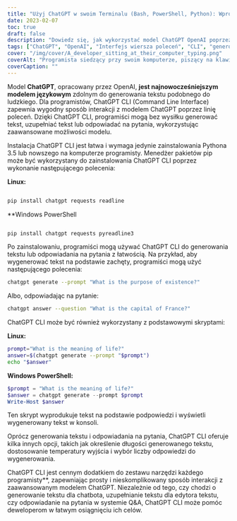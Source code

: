```yaml
---
title: "Użyj ChatGPT w swoim Terminalu (Bash, PowerShell, Python): Wprowadzenie do narzędzia ChatGPT CLI dla programistów"
date: 2023-02-07
toc: true
draft: false
description: "Dowiedz się, jak wykorzystać model ChatGPT OpenAI poprzez wygodny interfejs wiersza poleceń (CLI) do generowania tekstu i odpowiadania na pytania z łatwością."
tags: ["ChatGPT", "OpenAI", "Interfejs wiersza poleceń", "CLI", "generowanie tekstu", "odpowiadanie na pytania", "zestaw narzędzi dla deweloperów", "menedżer pakietów pip", "Python 3.5", "PowerShell", "Bash"]
cover: "/img/cover/A_developer_sitting_at_their_computer_typing.png"
coverAlt: "Programista siedzący przy swoim komputerze, piszący na klawiaturze z ChatGPT CLI otwartym w swoim terminalu."
coverCaption: ""
---
```


Model **ChatGPT**, opracowany przez OpenAI, **jest najnowocześniejszym modelem językowym** zdolnym do generowania tekstu podobnego do ludzkiego. Dla programistów, ChatGPT CLI (Command Line Interface) zapewnia wygodny sposób interakcji z modelem ChatGPT poprzez linię poleceń. Dzięki ChatGPT CLI, programiści mogą bez wysiłku generować tekst, uzupełniać tekst lub odpowiadać na pytania, wykorzystując zaawansowane możliwości modelu.

Instalacja ChatGPT CLI jest łatwa i wymaga jedynie zainstalowania Pythona 3.5 lub nowszego na komputerze programisty. Menedżer pakietów pip może być wykorzystany do zainstalowania ChatGPT CLI poprzez wykonanie następującego polecenia:

**Linux:**
```bash

pip install chatgpt requests readline

```

**Windows PowerShell
```powershell

pip install chatgpt requests pyreadline3

```

Po zainstalowaniu, programiści mogą używać ChatGPT CLI do generowania tekstu lub odpowiadania na pytania z łatwością. Na przykład, aby wygenerować tekst na podstawie zachęty, programiści mogą użyć następującego polecenia:

```bash
chatgpt generate --prompt "What is the purpose of existence?"
```

Albo, odpowiadając na pytanie:

```bash
chatgpt answer --question "What is the capital of France?"
```

ChatGPT CLI może być również wykorzystany z podstawowymi skryptami:

**Linux:**
```bash
prompt="What is the meaning of life?"
answer=$(chatgpt generate --prompt "$prompt")
echo "$answer"
```

**Windows PowerShell:**
```powershell
$prompt = "What is the meaning of life?"
$answer = chatgpt generate --prompt $prompt
Write-Host $answer
```

Ten skrypt wyprodukuje tekst na podstawie podpowiedzi i wyświetli wygenerowany tekst w konsoli.

Oprócz generowania tekstu i odpowiadania na pytania, ChatGPT CLI oferuje kilka innych opcji, takich jak określenie długości generowanego tekstu, dostosowanie temperatury wyjścia i wybór liczby odpowiedzi do wygenerowania.

ChatGPT CLI jest cennym dodatkiem do zestawu narzędzi każdego programisty**, zapewniając prosty i nieskomplikowany sposób interakcji z zaawansowanym modelem ChatGPT. Niezależnie od tego, czy chodzi o generowanie tekstu dla chatbota, uzupełnianie tekstu dla edytora tekstu, czy odpowiadanie na pytania w systemie Q&A, ChatGPT CLI może pomóc deweloperom w łatwym osiągnięciu ich celów.